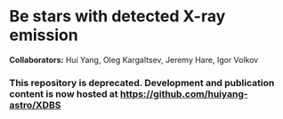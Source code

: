 # Be stars with detected X-ray emission

**Collaborators:** Hui Yang, Oleg Kargaltsev, Jeremy Hare, Igor Volkov

### This repository is deprecated. Development and publication content is now hosted at https://github.com/huiyang-astro/XDBS
